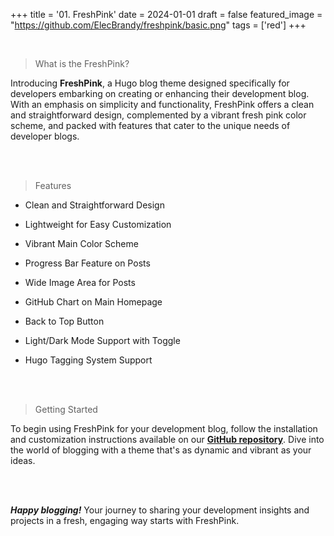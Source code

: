 +++
title = '01. FreshPink'
date = 2024-01-01
draft = false
featured_image = "https://github.com/ElecBrandy/freshpink/basic.png"
tags = ['red']
+++

<br>

> What is the FreshPink?

Introducing **FreshPink**, a Hugo blog theme designed specifically for developers embarking on creating or enhancing their development blog. With an emphasis on simplicity and functionality, FreshPink offers a clean and straightforward design, complemented by a vibrant fresh pink color scheme, and packed with features that cater to the unique needs of developer blogs.

<br>
<br>

> Features

- Clean and Straightforward Design

- Lightweight for Easy Customization

- Vibrant Main Color Scheme

- Progress Bar Feature on Posts

- Wide Image Area for Posts

- GitHub Chart on Main Homepage

- Back to Top Button

- Light/Dark Mode Support with Toggle

- Hugo Tagging System Support

<br>
<br>

> Getting Started

To begin using FreshPink for your development blog, follow the installation and customization instructions available on our [**GitHub repository**](https://github.com/your-repo/freshpink-hugo-theme). Dive into the world of blogging with a theme that's as dynamic and vibrant as your ideas.

<br>
<br>

**_Happy blogging!_**
Your journey to sharing your development insights and projects in a fresh, engaging way starts with FreshPink.

